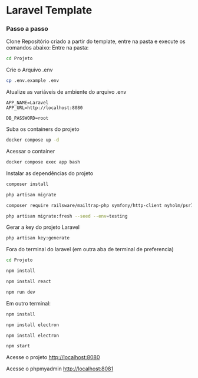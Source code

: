 
# Laravel Template

### Passo a passo
Clone Repositório criado a partir do template, entre na pasta e execute os comandos abaixo:
Entre na pasta:
```sh
cd Projeto
```

Crie o Arquivo .env
```sh
cp .env.example .env
```

Atualize as variáveis de ambiente do arquivo .env
```dosini
APP_NAME=Laravel
APP_URL=http://localhost:8080

DB_PASSWORD=root
```

Suba os containers do projeto
```sh
docker compose up -d
```
Acessar o container
```sh
docker compose exec app bash
```
Instalar as dependências do projeto
```sh
composer install
```
```sh
php artisan migrate
```
```sh
composer require railsware/mailtrap-php symfony/http-client nyholm/psr7
```
```sh
php artisan migrate:fresh --seed --env=testing
```
Gerar a key do projeto Laravel
```sh
php artisan key:generate
```
Fora do terminal do laravel (em outra aba de terminal de preferencia)
```sh
cd Projeto
```
```sh
npm install
```
```sh
npm install react
```
```sh
npm run dev
```
Em outro terminal:
```sh
npm install
```
```sh
npm install electron
```
```sh
npm install electron
```
```sh
npm start
```
Acesse o projeto
[http://localhost:8080](http://localhost:8080)

Acesse o phpmyadmin
[http://localhost:8081](http://localhost:8081)

